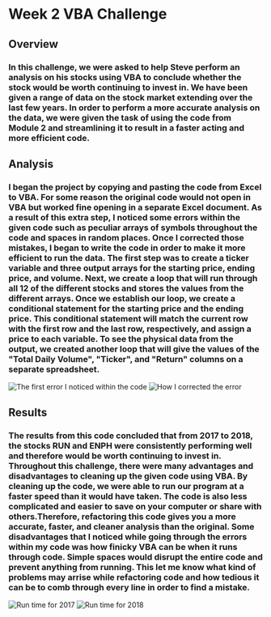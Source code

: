 # Week 2 VBA Challenge
## Overview
### In this challenge, we were asked to help Steve perform an analysis on his stocks using VBA to conclude whether the stock would be worth continuing to invest in. We have been given a range of data on the stock market extending over the last few years. In order to perform a more accurate analysis on the data, we were given the task of using the code from Module 2 and streamlining it to result in a faster acting and more efficient code. 
## Analysis
### I began the project by copying and pasting the code from Excel to VBA. For some reason the original code would not open in VBA but worked fine opening in a separate Excel document. As a result of this extra step, I noticed some errors within the given code such as peculiar arrays of symbols throughout the code and spaces in random places. Once I corrected those mistakes, I began to write the code in order to make it more efficient to run the data. The first step was to create a ticker variable and three output arrays for the starting price, ending price, and volume. Next, we create a loop that will run through all 12 of the different stocks and stores the values from the different arrays. Once we establish our loop, we create a conditional statement for the starting price and the ending price. This conditional statement will match the current row with the first row and the last row, respectively, and assign a price to each variable. To see the physical data from the output, we created another loop that will give the values of the "Total Daily Volume", "Ticker", and "Return" columns on a separate spreadsheet.
![The first error I noticed within the code](https://ibb.co/ZGgxcJq)
![How I corrected the error](https://ibb.co/55CN1jB)
## Results
### The results from this code concluded that from 2017 to 2018, the stocks RUN and ENPH were consistently performing well and therefore would be worth continuing to invest in. Throughout this challenge, there were many advantages and disadvantages to cleaning up the given code using VBA. By cleaning up the code, we were able to run our program at a faster speed than it would have taken. The code is also less complicated and easier to save on your computer or share with others.Therefore, refactoring this code gives you a more accurate, faster, and cleaner analysis than the original. Some disadvantages that I noticed while going through the errors within my code was how finicky VBA can be when it runs through code. Simple spaces would disrupt the entire code and prevent anything from running. This let me know what kind of problems may arrise while refactoring code and how tedious it can be to comb through every line in order to find a mistake. 
![Run time for 2017](https://ibb.co/JtMjN7c)
![Run time for 2018](https://ibb.co/M6NYHLZ)
